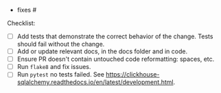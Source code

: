 <!--
Link to relevant issues or previous PRs, one per line. Use "fixes" to
automatically close an issue.
-->

- fixes #<issue number>

<!--
Ensure each step in CONTRIBUTING.rst is complete by adding an "x" to
each box below.

If only docs were changed, these aren't relevant and can be removed.
-->

Checklist:

- [ ] Add tests that demonstrate the correct behavior of the change. Tests should fail without the change.
- [ ] Add or update relevant docs, in the docs folder and in code.
- [ ] Ensure PR doesn't contain untouched code reformatting: spaces, etc.
- [ ] Run `flake8` and fix issues.
- [ ] Run `pytest` no tests failed. See https://clickhouse-sqlalchemy.readthedocs.io/en/latest/development.html.

